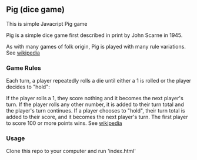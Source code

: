## Pig (dice game)
This is simple Javacript Pig game

Pig is a simple dice game first described in print by John Scarne in 1945. 

As with many games of folk origin, Pig is played with many rule variations. See [wikipedia](https://en.wikipedia.org/wiki/Pig_(dice_game))


### Game Rules
Each turn, a player repeatedly rolls a die until either a 1 is rolled or the player decides to "hold":

If the player rolls a 1, they score nothing and it becomes the next player's turn.
If the player rolls any other number, it is added to their turn total and the player's turn continues.
If a player chooses to "hold", their turn total is added to their score, and it becomes the next player's turn.
The first player to score 100 or more points wins. See [wikipedia](https://en.wikipedia.org/wiki/Pig_(dice_game))

### Usage
Clone this repo to your computer and run 'index.html'
